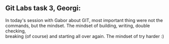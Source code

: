 
## Git Labs task 3, Georgi:

In today's session with Gabor about GIT, most important thing were not the\
commands, but the mindset. The mindset of building, writing, double checking,\
breaking (of course) and starting all over again. The mindset of try harder :)
